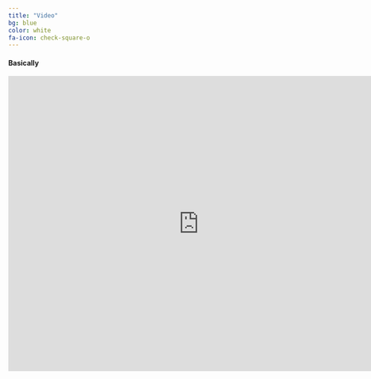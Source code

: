 ```yaml
---
title: "Video"
bg: blue
color: white
fa-icon: check-square-o
---
```


#### Basically
<iframe width="768" height="597" scrolling="no"
  src="https://www.playposit.com/listcode/605830/m18973"
  frameborder="0"></iframe>
